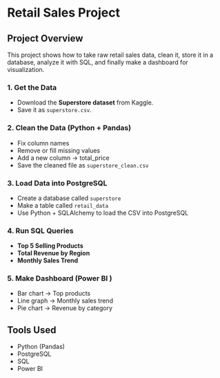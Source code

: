 
# Retail Sales Project

## Project Overview  
This project shows how to take raw retail sales data, clean it, store it in a database, analyze it with SQL, and finally make a dashboard for visualization.  

### 1. Get the Data  
- Download the **Superstore dataset** from Kaggle.  
- Save it as `superstore.csv`.  

### 2. Clean the Data (Python + Pandas)  
- Fix column names  
- Remove or fill missing values  
- Add a new column → total_price
- Save the cleaned file as `superstore_clean.csv`  

### 3. Load Data into PostgreSQL  
- Create a database called `superstore`  
- Make a table called `retail_data`  
- Use Python + SQLAlchemy to load the CSV into PostgreSQL  

### 4. Run SQL Queries  
- **Top 5 Selling Products**  
- **Total Revenue by Region**  
- **Monthly Sales Trend**  

### 5. Make Dashboard (Power BI )  
- Bar chart → Top products  
- Line graph → Monthly sales trend  
- Pie chart → Revenue by category  


## Tools Used  
- Python (Pandas)  
- PostgreSQL  
- SQL  
- Power BI 

